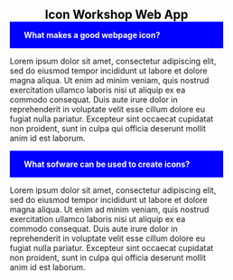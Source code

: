 <style>
  .header{
    color: black;
    font-weight: bold;
    font-size: 1.5em;
    text-align: center;
  }
  .header-blue{
    color: white;
    font-weight: bold;
    font-size: 1em;
    background-color: blue;
    padding: 15px 25px 15px 25px;
  }
  .wrapper{
    width: 75%;
    margin: auto;
  }
</style>
<div class="wrapper">
<div class="header">Icon Workshop Web App</div>

<div class="header-blue">What makes a good webpage icon?</div>
<p>
Lorem ipsum dolor sit amet, consectetur adipiscing elit, sed do eiusmod tempor incididunt ut labore et dolore magna aliqua. Ut enim ad minim veniam, quis nostrud exercitation ullamco laboris nisi ut aliquip ex ea commodo consequat. Duis aute irure dolor in reprehenderit in voluptate velit esse cillum dolore eu fugiat nulla pariatur. Excepteur sint occaecat cupidatat non proident, sunt in culpa qui officia deserunt mollit anim id est laborum.
</p>
<div class="header-blue">What sofware can be used to create icons?</div>
<p>
Lorem ipsum dolor sit amet, consectetur adipiscing elit, sed do eiusmod tempor incididunt ut labore et dolore magna aliqua. Ut enim ad minim veniam, quis nostrud exercitation ullamco laboris nisi ut aliquip ex ea commodo consequat. Duis aute irure dolor in reprehenderit in voluptate velit esse cillum dolore eu fugiat nulla pariatur. Excepteur sint occaecat cupidatat non proident, sunt in culpa qui officia deserunt mollit anim id est laborum.
</p>
</div>